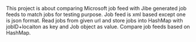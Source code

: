 This project is about comparing Microsoft job feed with Jibe generated job feeds to match jobs for testing purpose.
Job feed is xml based except one is json format. 
Read jobs from given url and store jobs into HashMap with jobID+locaiton as key and Job object as value. Compare job feeds based on HashMap.
